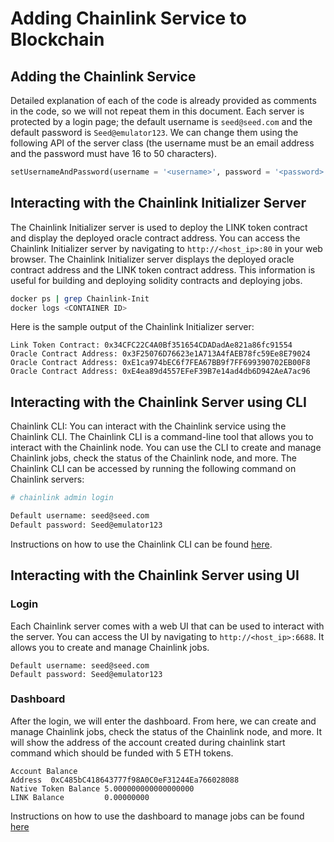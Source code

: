 # Adding Chainlink Service to Blockchain

## Adding the Chainlink Service

Detailed explanation of each of the code is already provided as comments
in the code, so we will not repeat them in this document. 
Each server is protected by a login page; the default username 
is `seed@seed.com` and the default password is `Seed@emulator123`. 
We can change them using the following API of the server 
class (the username must be an email address and the password
must have 16 to 50 characters).

```python
setUsernameAndPassword(username = '<username>', password = '<password>')
```

## Interacting with the Chainlink Initializer Server

The Chainlink Initializer server is used to deploy the LINK token contract and
display the deployed oracle contract address. You can access the Chainlink
Initializer server by navigating to `http://<host_ip>:80` in your web browser.
The Chainlink Initializer server displays the deployed oracle contract address
and the LINK token contract address. This information is useful for building
and deploying solidity contracts and deploying jobs.


```bash
docker ps | grep Chainlink-Init
docker logs <CONTAINER ID>
```

Here is the sample output of the Chainlink Initializer server:
```
Link Token Contract: 0x34CFC22C4A0Bf351654CDADadAe821a86fc91554
Oracle Contract Address: 0x3F25076D76623e1A713A4fAEB78fc59Ee8E79024
Oracle Contract Address: 0xE1ca974bEC6f7FEA67BB9f7FF699390702EB00F8
Oracle Contract Address: 0xE4ea89d4557EFeF39B7e14ad4db6D942AeA7ac96
```

## Interacting with the Chainlink Server using CLI

Chainlink CLI: You can interact with the Chainlink service using the Chainlink
CLI. The Chainlink CLI is a command-line tool that allows you to interact with
the Chainlink node. You can use the CLI to create and manage Chainlink jobs,
check the status of the Chainlink node, and more. The Chainlink CLI can be
accessed by running the following command on Chainlink servers: 

```bash
# chainlink admin login

Default username: seed@seed.com
Default password: Seed@emulator123
```

Instructions on how to use the Chainlink CLI can be found
[here](https://github.com/smartcontractkit/chainlink/wiki/Command-Line-Options).


## Interacting with the Chainlink Server using UI

### Login  

Each Chainlink server comes with a web UI that can
be used to interact with the server.  You can access the UI by navigating
to `http://<host_ip>:6688`. It allows you to create and manage Chainlink jobs. 

  ```
  Default username: seed@seed.com
  Default password: Seed@emulator123
  ```

### Dashboard

After the login, we will enter the dashboard. From here, 
we can create and manage Chainlink jobs,
check the status of the Chainlink node, and more.
It will show the address of 
the account created during chainlink start command which 
should be funded with 5 ETH tokens.
```
Account Balance
Address  0xC485bC418643777f98A0C0eF31244Ea766028088
Native Token Balance 5.000000000000000000
LINK Balance         0.00000000
```

Instructions on how to use the dashboard to manage jobs can be
found [here](https://docs.chain.link/chainlink-nodes)
